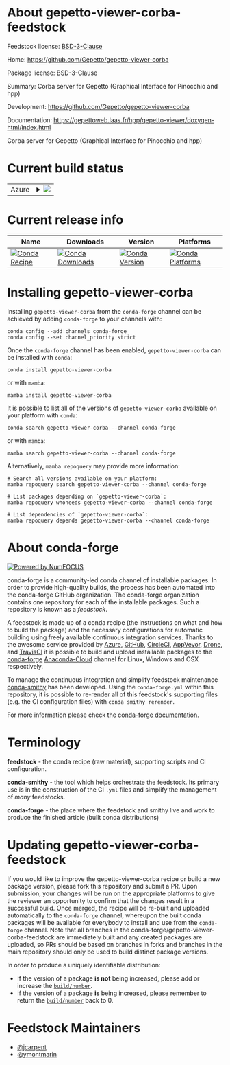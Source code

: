 About gepetto-viewer-corba-feedstock
====================================

Feedstock license: [BSD-3-Clause](https://github.com/conda-forge/gepetto-viewer-corba-feedstock/blob/main/LICENSE.txt)

Home: https://github.com/Gepetto/gepetto-viewer-corba

Package license: BSD-3-Clause

Summary: Corba server for Gepetto (Graphical Interface for Pinocchio and hpp)

Development: https://github.com/Gepetto/gepetto-viewer-corba

Documentation: https://gepettoweb.laas.fr/hpp/gepetto-viewer/doxygen-html/index.html

Corba server for Gepetto (Graphical Interface for Pinocchio and hpp)


Current build status
====================


<table>
    
  <tr>
    <td>Azure</td>
    <td>
      <details>
        <summary>
          <a href="https://dev.azure.com/conda-forge/feedstock-builds/_build/latest?definitionId=11026&branchName=main">
            <img src="https://dev.azure.com/conda-forge/feedstock-builds/_apis/build/status/gepetto-viewer-corba-feedstock?branchName=main">
          </a>
        </summary>
        <table>
          <thead><tr><th>Variant</th><th>Status</th></tr></thead>
          <tbody><tr>
              <td>linux_64_python3.10.____cpython</td>
              <td>
                <a href="https://dev.azure.com/conda-forge/feedstock-builds/_build/latest?definitionId=11026&branchName=main">
                  <img src="https://dev.azure.com/conda-forge/feedstock-builds/_apis/build/status/gepetto-viewer-corba-feedstock?branchName=main&jobName=linux&configuration=linux%20linux_64_python3.10.____cpython" alt="variant">
                </a>
              </td>
            </tr><tr>
              <td>linux_64_python3.11.____cpython</td>
              <td>
                <a href="https://dev.azure.com/conda-forge/feedstock-builds/_build/latest?definitionId=11026&branchName=main">
                  <img src="https://dev.azure.com/conda-forge/feedstock-builds/_apis/build/status/gepetto-viewer-corba-feedstock?branchName=main&jobName=linux&configuration=linux%20linux_64_python3.11.____cpython" alt="variant">
                </a>
              </td>
            </tr><tr>
              <td>linux_64_python3.12.____cpython</td>
              <td>
                <a href="https://dev.azure.com/conda-forge/feedstock-builds/_build/latest?definitionId=11026&branchName=main">
                  <img src="https://dev.azure.com/conda-forge/feedstock-builds/_apis/build/status/gepetto-viewer-corba-feedstock?branchName=main&jobName=linux&configuration=linux%20linux_64_python3.12.____cpython" alt="variant">
                </a>
              </td>
            </tr><tr>
              <td>linux_64_python3.8.____cpython</td>
              <td>
                <a href="https://dev.azure.com/conda-forge/feedstock-builds/_build/latest?definitionId=11026&branchName=main">
                  <img src="https://dev.azure.com/conda-forge/feedstock-builds/_apis/build/status/gepetto-viewer-corba-feedstock?branchName=main&jobName=linux&configuration=linux%20linux_64_python3.8.____cpython" alt="variant">
                </a>
              </td>
            </tr><tr>
              <td>linux_64_python3.9.____cpython</td>
              <td>
                <a href="https://dev.azure.com/conda-forge/feedstock-builds/_build/latest?definitionId=11026&branchName=main">
                  <img src="https://dev.azure.com/conda-forge/feedstock-builds/_apis/build/status/gepetto-viewer-corba-feedstock?branchName=main&jobName=linux&configuration=linux%20linux_64_python3.9.____cpython" alt="variant">
                </a>
              </td>
            </tr><tr>
              <td>osx_64_python3.10.____cpython</td>
              <td>
                <a href="https://dev.azure.com/conda-forge/feedstock-builds/_build/latest?definitionId=11026&branchName=main">
                  <img src="https://dev.azure.com/conda-forge/feedstock-builds/_apis/build/status/gepetto-viewer-corba-feedstock?branchName=main&jobName=osx&configuration=osx%20osx_64_python3.10.____cpython" alt="variant">
                </a>
              </td>
            </tr><tr>
              <td>osx_64_python3.11.____cpython</td>
              <td>
                <a href="https://dev.azure.com/conda-forge/feedstock-builds/_build/latest?definitionId=11026&branchName=main">
                  <img src="https://dev.azure.com/conda-forge/feedstock-builds/_apis/build/status/gepetto-viewer-corba-feedstock?branchName=main&jobName=osx&configuration=osx%20osx_64_python3.11.____cpython" alt="variant">
                </a>
              </td>
            </tr><tr>
              <td>osx_64_python3.12.____cpython</td>
              <td>
                <a href="https://dev.azure.com/conda-forge/feedstock-builds/_build/latest?definitionId=11026&branchName=main">
                  <img src="https://dev.azure.com/conda-forge/feedstock-builds/_apis/build/status/gepetto-viewer-corba-feedstock?branchName=main&jobName=osx&configuration=osx%20osx_64_python3.12.____cpython" alt="variant">
                </a>
              </td>
            </tr><tr>
              <td>osx_64_python3.8.____cpython</td>
              <td>
                <a href="https://dev.azure.com/conda-forge/feedstock-builds/_build/latest?definitionId=11026&branchName=main">
                  <img src="https://dev.azure.com/conda-forge/feedstock-builds/_apis/build/status/gepetto-viewer-corba-feedstock?branchName=main&jobName=osx&configuration=osx%20osx_64_python3.8.____cpython" alt="variant">
                </a>
              </td>
            </tr><tr>
              <td>osx_64_python3.9.____cpython</td>
              <td>
                <a href="https://dev.azure.com/conda-forge/feedstock-builds/_build/latest?definitionId=11026&branchName=main">
                  <img src="https://dev.azure.com/conda-forge/feedstock-builds/_apis/build/status/gepetto-viewer-corba-feedstock?branchName=main&jobName=osx&configuration=osx%20osx_64_python3.9.____cpython" alt="variant">
                </a>
              </td>
            </tr>
          </tbody>
        </table>
      </details>
    </td>
  </tr>
</table>

Current release info
====================

| Name | Downloads | Version | Platforms |
| --- | --- | --- | --- |
| [![Conda Recipe](https://img.shields.io/badge/recipe-gepetto--viewer--corba-green.svg)](https://anaconda.org/conda-forge/gepetto-viewer-corba) | [![Conda Downloads](https://img.shields.io/conda/dn/conda-forge/gepetto-viewer-corba.svg)](https://anaconda.org/conda-forge/gepetto-viewer-corba) | [![Conda Version](https://img.shields.io/conda/vn/conda-forge/gepetto-viewer-corba.svg)](https://anaconda.org/conda-forge/gepetto-viewer-corba) | [![Conda Platforms](https://img.shields.io/conda/pn/conda-forge/gepetto-viewer-corba.svg)](https://anaconda.org/conda-forge/gepetto-viewer-corba) |

Installing gepetto-viewer-corba
===============================

Installing `gepetto-viewer-corba` from the `conda-forge` channel can be achieved by adding `conda-forge` to your channels with:

```
conda config --add channels conda-forge
conda config --set channel_priority strict
```

Once the `conda-forge` channel has been enabled, `gepetto-viewer-corba` can be installed with `conda`:

```
conda install gepetto-viewer-corba
```

or with `mamba`:

```
mamba install gepetto-viewer-corba
```

It is possible to list all of the versions of `gepetto-viewer-corba` available on your platform with `conda`:

```
conda search gepetto-viewer-corba --channel conda-forge
```

or with `mamba`:

```
mamba search gepetto-viewer-corba --channel conda-forge
```

Alternatively, `mamba repoquery` may provide more information:

```
# Search all versions available on your platform:
mamba repoquery search gepetto-viewer-corba --channel conda-forge

# List packages depending on `gepetto-viewer-corba`:
mamba repoquery whoneeds gepetto-viewer-corba --channel conda-forge

# List dependencies of `gepetto-viewer-corba`:
mamba repoquery depends gepetto-viewer-corba --channel conda-forge
```


About conda-forge
=================

[![Powered by
NumFOCUS](https://img.shields.io/badge/powered%20by-NumFOCUS-orange.svg?style=flat&colorA=E1523D&colorB=007D8A)](https://numfocus.org)

conda-forge is a community-led conda channel of installable packages.
In order to provide high-quality builds, the process has been automated into the
conda-forge GitHub organization. The conda-forge organization contains one repository
for each of the installable packages. Such a repository is known as a *feedstock*.

A feedstock is made up of a conda recipe (the instructions on what and how to build
the package) and the necessary configurations for automatic building using freely
available continuous integration services. Thanks to the awesome service provided by
[Azure](https://azure.microsoft.com/en-us/services/devops/), [GitHub](https://github.com/),
[CircleCI](https://circleci.com/), [AppVeyor](https://www.appveyor.com/),
[Drone](https://cloud.drone.io/welcome), and [TravisCI](https://travis-ci.com/)
it is possible to build and upload installable packages to the
[conda-forge](https://anaconda.org/conda-forge) [Anaconda-Cloud](https://anaconda.org/)
channel for Linux, Windows and OSX respectively.

To manage the continuous integration and simplify feedstock maintenance
[conda-smithy](https://github.com/conda-forge/conda-smithy) has been developed.
Using the ``conda-forge.yml`` within this repository, it is possible to re-render all of
this feedstock's supporting files (e.g. the CI configuration files) with ``conda smithy rerender``.

For more information please check the [conda-forge documentation](https://conda-forge.org/docs/).

Terminology
===========

**feedstock** - the conda recipe (raw material), supporting scripts and CI configuration.

**conda-smithy** - the tool which helps orchestrate the feedstock.
                   Its primary use is in the construction of the CI ``.yml`` files
                   and simplify the management of *many* feedstocks.

**conda-forge** - the place where the feedstock and smithy live and work to
                  produce the finished article (built conda distributions)


Updating gepetto-viewer-corba-feedstock
=======================================

If you would like to improve the gepetto-viewer-corba recipe or build a new
package version, please fork this repository and submit a PR. Upon submission,
your changes will be run on the appropriate platforms to give the reviewer an
opportunity to confirm that the changes result in a successful build. Once
merged, the recipe will be re-built and uploaded automatically to the
`conda-forge` channel, whereupon the built conda packages will be available for
everybody to install and use from the `conda-forge` channel.
Note that all branches in the conda-forge/gepetto-viewer-corba-feedstock are
immediately built and any created packages are uploaded, so PRs should be based
on branches in forks and branches in the main repository should only be used to
build distinct package versions.

In order to produce a uniquely identifiable distribution:
 * If the version of a package **is not** being increased, please add or increase
   the [``build/number``](https://docs.conda.io/projects/conda-build/en/latest/resources/define-metadata.html#build-number-and-string).
 * If the version of a package **is** being increased, please remember to return
   the [``build/number``](https://docs.conda.io/projects/conda-build/en/latest/resources/define-metadata.html#build-number-and-string)
   back to 0.

Feedstock Maintainers
=====================

* [@jcarpent](https://github.com/jcarpent/)
* [@ymontmarin](https://github.com/ymontmarin/)

